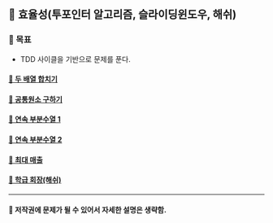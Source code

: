 ## 🦄 효율성(투포인터 알고리즘, 슬라이딩윈도우, 해쉬)

### 🎈 목표
- TDD 사이클을 기반으로 문제를 푼다.

#### [🤔 두 배열 합치기](https://github.com/saseungmin/daily_coding_dojo/tree/master/inflearn_algorism/section5/solution1)
#### [🤔 공통원소 구하기](https://github.com/saseungmin/daily_coding_dojo/tree/master/inflearn_algorism/section5/solution2)
#### [🤔 연속 부분수열 1](https://github.com/saseungmin/daily_coding_dojo/tree/master/inflearn_algorism/section5/solution3)
#### [🤔 연속 부분수열 2](https://github.com/saseungmin/daily_coding_dojo/tree/master/inflearn_algorism/section5/solution4)
#### [🤔 최대 매출](https://github.com/saseungmin/daily_coding_dojo/tree/master/inflearn_algorism/section5/solution5)
#### [🤔 학급 회장(해쉬)](https://github.com/saseungmin/daily_coding_dojo/tree/master/inflearn_algorism/section5/solution6)

----

#### 📌 저작권에 문제가 될 수 있어서 자세한 설명은 생략함.
